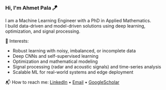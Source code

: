 ### Hi, I'm Ahmet Pala 🪁

I am a Machine Learning Engineer with a PhD in Applied Mathematics.  
I build data-driven and model-driven solutions using deep learning, optimization, and signal processing.

🧠 Interests:
- Robust learning with noisy, imbalanced, or incomplete data
- Deep CNNs and self-supervised learning
- Optimization and mathematical modeling
- Signal processing (radar and acoustic signals) and time-series analysis 
- Scalable ML for real-world systems and edge deployment

📬 How to reach me:
[LinkedIn](https://no.linkedin.com/in/ahmet-pala-13v) • [Email](mailto:ahmtpala13@gmail.com) • [GoogleScholar](https://scholar.google.com/citations?user=6SHnpaYAAAAJ&hl=en)


